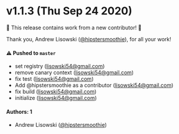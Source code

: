 # v1.1.3 (Thu Sep 24 2020)

:tada: This release contains work from a new contributor! :tada:

Thank you, Andrew Lisowski ([@hipstersmoothie](https://github.com/hipstersmoothie)), for all your work!

#### ⚠️ Pushed to `master`

- set registry (lisowski54@gmail.com)
- remove canary context (lisowski54@gmail.com)
- fix test (lisowski54@gmail.com)
- Add @hipstersmoothie as a contributor (lisowski54@gmail.com)
- fix build (lisowski54@gmail.com)
- initialize (lisowski54@gmail.com)

#### Authors: 1

- Andrew Lisowski ([@hipstersmoothie](https://github.com/hipstersmoothie))
